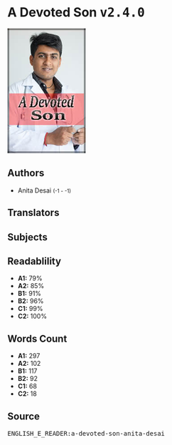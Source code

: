 # A Devoted Son <kbd>v2.4.0</kbd>

![](./cover.medium.jpg "")

## Authors


 - Anita Desai <small>(-1 - -1)</small>

## Translators



## Subjects



## Readablility


 - **A1:** 79%
 - **A2:** 85%
 - **B1:** 91%
 - **B2:** 96%
 - **C1:** 99%
 - **C2:** 100%

## Words Count


 - **A1:** 297
 - **A2:** 102
 - **B1:** 117
 - **B2:** 92
 - **C1:** 68
 - **C2:** 18

## Source


<kbd>ENGLISH_E_READER:a-devoted-son-anita-desai</kbd>

